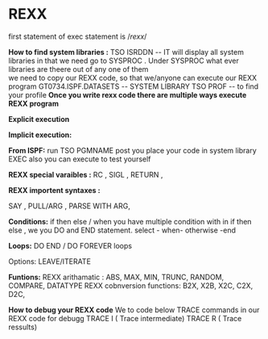# REXX

first statement of exec statement is /*rexx*/ 	

**How to find system libraries :**
   TSO ISRDDN  -- IT will display all system libraries in that we need go to SYSPROC . Under SYSPROC what ever libraries are theere out of  any one of them   
   we need to copy our REXX code,  so that we/anyone can execute our REXX program 
   GT0734.ISPF.DATASETS -- SYSTEM LIBRARY 
   TSO PROF -- to find your profile 
**Once you write rexx code there are multiple ways execute REXX program**

**Explicit execution**

**Implicit execution:**

**From ISPF:**
  run TSO PGMNAME   post you place your code in system library
  EXEC also you can execute to test yourself 

**REXX special varaibles :**
RC , SIGL , RETURN , 

**REXX importent syntaxes :**

SAY , PULL/ARG , PARSE WITH ARG, 

**Conditions:**
if then else / when you have multiple condition with in if then else , we you DO and END statement.
select - when- otherwise -end

**Loops:**
DO  END / DO FOREVER loops

  Options: LEAVE/ITERATE
  
**Funtions:**
REXX arithamatic : ABS, MAX, MIN, TRUNC, RANDOM, COMPARE, DATATYPE
REXX cobnversion functions: B2X, X2B, X2C, C2X, D2C, 


**How to debug your REXX code**
We to code below TRACE commands in our REXX code for debugg
TRACE I ( Trace intermediate)
TRACE R ( Trace ressults)







